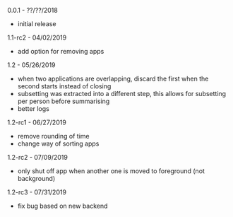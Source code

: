 0.0.1 - ??/??/2018
* initial release

1.1-rc2 - 04/02/2019
* add option for removing apps

1.2 - 05/26/2019
* when two applications are overlapping, discard the first when the second starts instead of closing
* subsetting was extracted into a different step, this allows for subsetting per person before summarising
* better logs

1.2-rc1 - 06/27/2019
* remove rounding of time
* change way of sorting apps

1.2-rc2 - 07/09/2019
* only shut off app when another one is moved to foreground (not background)

1.2-rc3 - 07/31/2019
* fix bug based on new backend